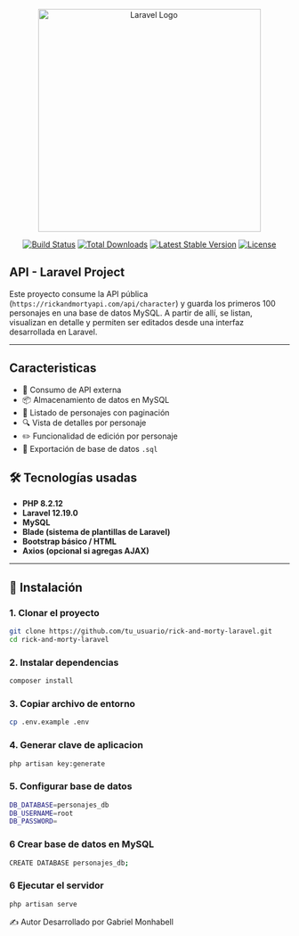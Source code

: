 <p align="center"><a href="https://laravel.com" target="_blank"><img src="https://raw.githubusercontent.com/laravel/art/master/logo-lockup/5%20SVG/2%20CMYK/1%20Full%20Color/laravel-logolockup-cmyk-red.svg" width="400" alt="Laravel Logo"></a></p>

<p align="center">
<a href="https://github.com/laravel/framework/actions"><img src="https://github.com/laravel/framework/workflows/tests/badge.svg" alt="Build Status"></a>
<a href="https://packagist.org/packages/laravel/framework"><img src="https://img.shields.io/packagist/dt/laravel/framework" alt="Total Downloads"></a>
<a href="https://packagist.org/packages/laravel/framework"><img src="https://img.shields.io/packagist/v/laravel/framework" alt="Latest Stable Version"></a>
<a href="https://packagist.org/packages/laravel/framework"><img src="https://img.shields.io/packagist/l/laravel/framework" alt="License"></a>
</p>

## API - Laravel Project

Este proyecto consume la API pública (`https://rickandmortyapi.com/api/character`) y guarda los primeros 100 personajes en una base de datos MySQL. A partir de allí, se listan, visualizan en detalle y permiten ser editados desde una interfaz desarrollada en Laravel.


---

## Caracteristicas

- 🔗 Consumo de API externa
- 📦 Almacenamiento de datos en MySQL
- 📃 Listado de personajes con paginación
- 🔍 Vista de detalles por personaje
- ✏️ Funcionalidad de edición por personaje
- 💾 Exportación de base de datos `.sql`

## 🛠️ Tecnologías usadas

- **PHP 8.2.12**
- **Laravel 12.19.0**
- **MySQL**
- **Blade (sistema de plantillas de Laravel)**
- **Bootstrap básico / HTML**
- **Axios (opcional si agregas AJAX)**

---

## 🔧 Instalación

### 1. Clonar el proyecto

```bash
git clone https://github.com/tu_usuario/rick-and-morty-laravel.git
cd rick-and-morty-laravel
```

### 2. Instalar dependencias

```bash
composer install

```

### 3. Copiar archivo de entorno

```bash
cp .env.example .env

```

### 4. Generar clave de aplicacion

```bash
php artisan key:generate

```

### 5. Configurar base de datos

```bash
DB_DATABASE=personajes_db
DB_USERNAME=root
DB_PASSWORD=
```

### 6 Crear base de datos en MySQL

```bash
CREATE DATABASE personajes_db;

```

### 6 Ejecutar el servidor

```bash
php artisan serve

```

✍️ Autor
Desarrollado por Gabriel Monhabell